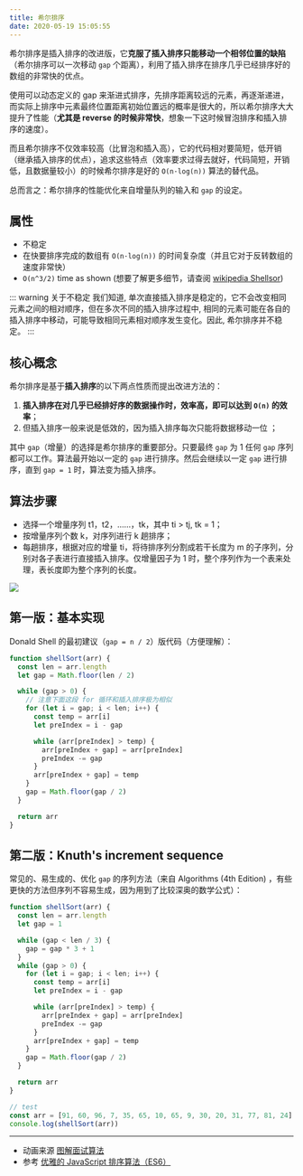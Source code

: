 ```yaml
---
title: 希尔排序
date: 2020-05-19 15:05:55
---
```


希尔排序是插入排序的改进版，它**克服了插入排序只能移动一个相邻位置的缺陷**（希尔排序可以一次移动 `gap` 个距离），利用了插入排序在排序几乎已经排序好的数组的非常快的优点。

使用可以动态定义的 gap 来渐进式排序，先排序距离较远的元素，再逐渐递进，而实际上排序中元素最终位置距离初始位置远的概率是很大的，所以希尔排序大大提升了性能（**尤其是 reverse 的时候非常快**，想象一下这时候冒泡排序和插入排序的速度）。

而且希尔排序不仅效率较高（比冒泡和插入高），它的代码相对要简短，低开销（继承插入排序的优点），追求这些特点（效率要求过得去就好，代码简短，开销低，且数据量较小）的时候希尔排序是好的 `O(n·log(n))` 算法的替代品。

总而言之：希尔排序的性能优化来自增量队列的输入和 `gap` 的设定。

## 属性

- 不稳定
- 在快要排序完成的数组有 `O(n·log(n))` 的时间复杂度（并且它对于反转数组的速度非常快）
- `O(n^3/2)` time as shown (想要了解更多细节，请查阅 [wikipedia Shellsor](https://en.wikipedia.org/wiki/Shellsort#Applications))

::: warning 关于不稳定
我们知道, 单次直接插入排序是稳定的，它不会改变相同元素之间的相对顺序，但在多次不同的插入排序过程中, 相同的元素可能在各自的插入排序中移动，可能导致相同元素相对顺序发生变化。因此, 希尔排序并不稳定。
:::

## 核心概念

希尔排序是基于**插入排序**的以下两点性质而提出改进方法的：

1. **插入排序在对几乎已经排好序的数据操作时，效率高，即可以达到 `O(n)` 的效率**；
2. 但插入排序一般来说是低效的，因为插入排序每次只能将数据移动一位 ；

其中 `gap`（增量）的选择是希尔排序的重要部分。只要最终 `gap` 为 1 任何 `gap` 序列都可以工作。算法最开始以一定的 `gap` 进行排序。然后会继续以一定 `gap` 进行排序，直到 `gap = 1` 时，算法变为插入排序。

## 算法步骤

- 选择一个增量序列 t1，t2，……，tk，其中 ti > tj, tk = 1；
- 按增量序列个数 k，对序列进行 k 趟排序；
- 每趟排序，根据对应的增量 ti，将待排序列分割成若干长度为 m 的子序列，分别对各子表进行直接插入排序。仅增量因子为 1 时，整个序列作为一个表来处理，表长度即为整个序列的长度。

![](https://gitee.com/alvin0216/cdn/raw/master/img/algorithm/sort/ShellSort.png)

## 第一版：基本实现

Donald Shell 的最初建议（`gap = n / 2`）版代码（方便理解）：

```js
function shellSort(arr) {
  const len = arr.length
  let gap = Math.floor(len / 2)

  while (gap > 0) {
    // 注意下面这段 for 循环和插入排序极为相似
    for (let i = gap; i < len; i++) {
      const temp = arr[i]
      let preIndex = i - gap

      while (arr[preIndex] > temp) {
        arr[preIndex + gap] = arr[preIndex]
        preIndex -= gap
      }
      arr[preIndex + gap] = temp
    }
    gap = Math.floor(gap / 2)
  }

  return arr
}
```

## 第二版：Knuth's increment sequence

常见的、易生成的、优化 `gap` 的序列方法（来自 Algorithms (4th Edition) ，有些更快的方法但序列不容易生成，因为用到了比较深奥的数学公式）：

```js
function shellSort(arr) {
  const len = arr.length
  let gap = 1

  while (gap < len / 3) {
    gap = gap * 3 + 1
  }
  while (gap > 0) {
    for (let i = gap; i < len; i++) {
      const temp = arr[i]
      let preIndex = i - gap

      while (arr[preIndex] > temp) {
        arr[preIndex + gap] = arr[preIndex]
        preIndex -= gap
      }
      arr[preIndex + gap] = temp
    }
    gap = Math.floor(gap / 2)
  }

  return arr
}

// test
const arr = [91, 60, 96, 7, 35, 65, 10, 65, 9, 30, 20, 31, 77, 81, 24]
console.log(shellSort(arr))
```

---

- 动画来源 [图解面试算法](https://github.com/MisterBooo/LeetCodeAnimation)
- 参考 [优雅的 JavaScript 排序算法（ES6）](https://juejin.im/post/5ab62ec36fb9a028cf326c49)
